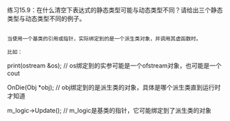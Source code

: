 练习15.9：在什么清空下表达式的静态类型可能与动态类型不同？请给出三个静态类型与动态类型不同的例子。

```

当使用一个基类的引用或指针，实际绑定到的是一个派生类对象，并调用其虚函数时。

比如：

```
print(ostream &os); // os绑定到的实参可能是一个ofstream对象，也可能是一个cout

OnDie(Obj *obj); // obj绑定到的是派生类的对象，具体是哪个派生类直到运行时才知道

m_logic->Update();	// m_logic是基类的指针，它可能绑定到了派生类的对象
```

